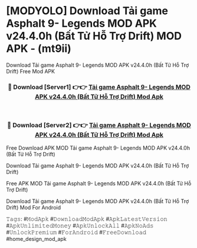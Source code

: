 # [MODYOLO] Download Tải game Asphalt 9- Legends MOD APK v24.4.0h (Bất Tử Hỗ Trợ Drift) MOD APK - (mt9ii)
Download Tải game Asphalt 9- Legends MOD APK v24.4.0h (Bất Tử Hỗ Trợ Drift) Free Mod APK

<div align="center">
<h3>🔴 Download [Server1] 👉👉 <a href="https://apk-comot.site?title=Tải_game_Asphalt_9-_Legends_MOD_APK_v24.4.0h_(Bất_Tử_Hỗ_Trợ_Drift)">Tải game Asphalt 9- Legends MOD APK v24.4.0h (Bất Tử Hỗ Trợ Drift) Mod Apk</a></h3><br>

<h3>🔴 Download [Server2] 👉👉 <a href="https://apk-comot.site?title=Tải_game_Asphalt_9-_Legends_MOD_APK_v24.4.0h_(Bất_Tử_Hỗ_Trợ_Drift)">Tải game Asphalt 9- Legends MOD APK v24.4.0h (Bất Tử Hỗ Trợ Drift) Mod Apk</a></h3>
</div>


Free Download APK MOD Tải game Asphalt 9- Legends MOD APK v24.4.0h (Bất Tử Hỗ Trợ Drift)

Download Tải game Asphalt 9- Legends MOD APK v24.4.0h (Bất Tử Hỗ Trợ Drift) 

Free APK MOD Tải game Asphalt 9- Legends MOD APK v24.4.0h (Bất Tử Hỗ Trợ Drift) 

Download Tải game Asphalt 9- Legends MOD APK v24.4.0h (Bất Tử Hỗ Trợ Drift) Mod For Android

𝚃𝚊𝚐𝚜: #𝙼𝚘𝚍𝙰𝚙𝚔 #𝙳𝚘𝚠𝚗𝚕𝚘𝚊𝚍𝙼𝚘𝚍𝙰𝚙𝚔 #𝙰𝚙𝚔𝙻𝚊𝚝𝚎𝚜𝚝𝚅𝚎𝚛𝚜𝚒𝚘𝚗 #𝙰𝚙𝚔𝚄𝚗𝚕𝚒𝚖𝚒𝚝𝚎𝚍𝙼𝚘𝚗𝚎𝚢 #𝙰𝚙𝚔𝚄𝚗𝚕𝚘𝚌𝚔𝙰𝚕𝚕 #𝙰𝚙𝚔𝙽𝚘𝙰𝚍𝚜 #𝚄𝚗𝚕𝚘𝚌𝚔𝙿𝚛𝚎𝚖𝚒𝚞𝚖 #𝙵𝚘𝚛𝙰𝚗𝚍𝚛𝚘𝚒𝚍 #𝙵𝚛𝚎𝚎𝙳𝚘𝚠𝚗𝚕𝚘𝚊𝚍 #home_design_mod_apk